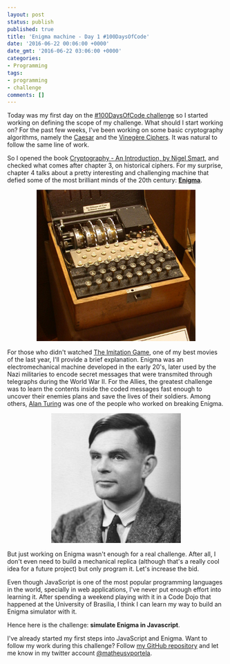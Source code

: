 ```yaml
---
layout: post
status: publish
published: true
title: 'Enigma machine - Day 1 #100DaysOfCode'
date: '2016-06-22 00:06:00 +0000'
date_gmt: '2016-06-22 03:06:00 +0000'
categories:
- Programming
tags:
- programming
- challenge
comments: []
---
```


Today was my first day on the [#100DaysOfCode challenge](/100-days-of-code) so I started working on defining the scope of my challenge. What should I start working on? For the past few weeks, I've been working on some basic cryptography algorithms, namely the [Caesar](https://github.com/matheusportela/caesar-cipher) and the [Vinegère Ciphers](https://github.com/matheusportela/vigenere-cipher). It was natural to follow the same line of work.

So I opened the book [Cryptography - An Introduction, by Nigel Smart,](https://www.amazon.com/Cryptography-Introduction-Nigel-Smart/dp/0077099877) and checked what comes after chapter 3, on historical ciphers. For my surprise, chapter 4 talks about a pretty interesting and challenging machine that defied some of the most brilliant minds of the 20th century: [**Enigma**](https://en.wikipedia.org/wiki/Enigma_machine).

<center><img src="/assets/images/enigma.jpg" height="350"></center>

For those who didn't watched [The Imitation Game](http://www.imdb.com/title/tt2084970/), one of my best movies of the last year, I'll provide a brief explanation. Enigma was an electromechanical machine developed in the early 20's, later used by the Nazi militaries to encode secret messages that were transmited through telegraphs during the World War II. For the Allies, the greatest challenge was to learn the contents inside the coded messages fast enough to uncover their enemies plans and save the lives of their soldiers. Among others, [Alan Turing](https://en.wikipedia.org/wiki/Alan_Turing) was one of the people who worked on breaking Enigma.

<center><img src="/assets/images/alan_turing.jpg"></center>

But just working on Enigma wasn't enough for a real challenge. After all, I don't even need to build a mechanical replica (although that's a really cool idea for a future project) but only program it. Let's increase the bid.

Even though JavaScript is one of the most popular programming languages in the world, specially in web applications, I've never put enough effort into learning it. After spending a weekend playing with it in a Code Dojo that happened at the University of Brasilia, I think I can learn my way to build an Enigma simulator with it.

Hence here is the challenge: **simulate Enigma in Javascript**.

I've already started my first steps into JavaScript and Enigma. Want to follow my work during this challenge? Follow [my GitHub repository](https://github.com/matheusportela/enigma-machine) and let me know in my twitter account [@matheusvportela](https://twitter.com/matheusvportela).